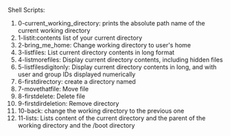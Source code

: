 Shell Scripts:
1. 0-current_working_directory: prints the absolute path name of the current working directory
2. 1-listit:contents list of your current directory
3. 2-bring_me_home: Change working directory to user's home
4. 3-listfiles: List current directory contents in long format
5. 4-listmorefiles: Display current directory contents, including hidden files
6. 5-listfilesdigitonly: Display current directory contents in long, and with user and group IDs displayed numerically
7. 6-firstdirectory: create a directory named
8. 7-movethatfile: Move file
9. 8-firstdelete: Delete file 
10. 9-firstdirdeletion: Remove directory
11. 10-back: change the working directory to the previous one
12. 11-lists: Lists content of the current directory and the parent of the working directory and the /boot directory
